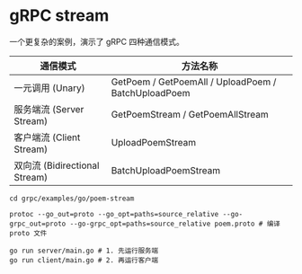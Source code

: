 # gRPC stream

一个更复杂的案例，演示了 gRPC 四种通信模式。

通信模式 | 方法名称
---|---
一元调用 (Unary) | GetPoem / GetPoemAll / UploadPoem / BatchUploadPoem
服务端流 (Server Stream) | GetPoemStream / GetPoemAllStream
客户端流 (Client Stream) | UploadPoemStream
双向流 (Bidirectional Stream) | BatchUploadPoemStream

```shell
cd grpc/examples/go/poem-stream

protoc --go_out=proto --go_opt=paths=source_relative --go-grpc_out=proto --go-grpc_opt=paths=source_relative poem.proto # 编译 proto 文件

go run server/main.go # 1. 先运行服务端
go run client/main.go # 2. 再运行客户端
```
